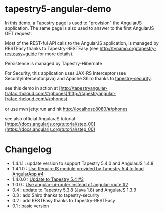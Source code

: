 tapestry5-angular-demo
======================

In this demo, a Tapestry page is used to "provision" the AngularJS application.
The same page is also used to answer to the first AngularJS GET request.


Most of the REST-ful API calls to the AngularJS application, is managed by RESTEasy thanks to Tapestry-RESTEasy (see http://tynamo.org/tapestry-resteasy+guide for more details).

Persistence is managed by Tapestry-Hibernate

For Security, this application uses JAX-RS Interceptor (see SecurityInterceptor.java) and Apache Shiro thanks to [tapestry-security](http://tynamo.org/tapestry-security+guide).

see this demo in action at [http://tapestryangular-frafac.rhcloud.com/#/phones](http://tapestryangular-frafac.rhcloud.com/#/phones)

or use mvn jetty:run and hit  [http://localhost:8080/#/phones](http://localhost:8080/#/phones)

see also official AngularJS tutorial  [https://docs.angularjs.org/tutorial/step_00](https://docs.angularjs.org/tutorial/step_00)

# Changelog 
* 1.4.1.1 : update version to support Tapestry 5.4.0 and AngularJS 1.4.8 
* 1.4.1.0 : [Use RequireJS module provided by Tapestry 5.4 to load AngularApp #4](https://github.com/ffacon/tapestry5-angular-demo/issues/4)
* 1.4.0.0 : [Update to Tapestry 5.4 #3](https://github.com/ffacon/tapestry5-angular-demo/issues/3)
* 1.0.0 : [Use angular-ui-router instead of angular-route #2](https://github.com/ffacon/tapestry5-angular-demo/issues/2)
* 0.4 : update to Tapestry 5.3.8 (Java 1.8) and AngularJS 1.3.9
* 0.3 : add Shiro thanks to tapestry-security 
* 0.2 : add RESTEasy thanks to Tapestry-RESTEasy
* 0.1 : basic version
